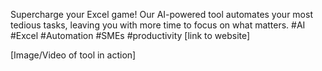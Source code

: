 Supercharge your Excel game! Our AI-powered tool automates your most tedious tasks, leaving you with more time to focus on what matters. #AI #Excel #Automation #SMEs #productivity [link to website]

[Image/Video of tool in action]